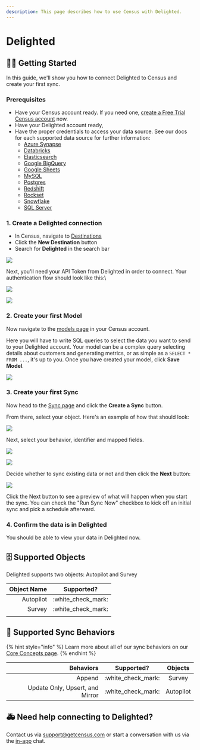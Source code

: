```yaml
---
description: This page describes how to use Census with Delighted.
---
```


# Delighted

## 🏃‍♀️ Getting Started

In this guide, we'll show you how to connect Delighted to Census and create your first sync.

### Prerequisites

* Have your Census account ready. If you need one, [create a Free Trial Census account](https://app.getcensus.com/) now.
* Have your Delighted account ready,
* Have the proper credentials to access your data source. See our docs for each supported data source for further information:
  * [Azure Synapse](../sources/azure-synapse.md)
  * [Databricks](https://docs.getcensus.com/sources/databricks)
  * [Elasticsearch](https://docs.getcensus.com/sources/elasticsearch)
  * [Google BigQuery](https://docs.getcensus.com/sources/google-bigquery)
  * [Google Sheets](https://docs.getcensus.com/sources/google-sheets)
  * [MySQL](https://docs.getcensus.com/sources/mysql)
  * [Postgres](https://docs.getcensus.com/sources/postgres)
  * [Redshift](https://docs.getcensus.com/sources/redshift)
  * [Rockset](https://docs.getcensus.com/sources/rockset)
  * [Snowflake](https://docs.getcensus.com/sources/snowflake)
  * [SQL Server](https://docs.getcensus.com/sources/sql-server)

### 1. Create a Delighted connection

* In Census, navigate to [Destinations](https://app.getcensus.com/destinations)
* Click the **New Destination** button
* Search for **Delighted** in the search bar

![](<../.gitbook/assets/Screen Shot 2022-03-31 at 6.13.13 PM.png>)

Next, you'll need your API Token from Delighted in order to connect. Your authentication flow should look like this:\\

![](<../.gitbook/assets/Screen Shot 2022-03-31 at 6.22.48 PM.png>)

![](<../.gitbook/assets/Screen Shot 2022-03-31 at 6.23.57 PM.png>)

### 2. Create your first Model

Now navigate to the [models page](https://app.getcensus.com/models) in your Census account.

Here you will have to write SQL queries to select the data you want to send to your Delighted account. Your model can be a complex query selecting details about customers and generating metrics, or as simple as a `SELECT * FROM ...`, it's up to you. Once you have created your model, click **Save Model**.

![](<../.gitbook/assets/Screen Shot 2022-03-31 at 6.35.16 PM.png>)

### 3. Create your first Sync

Now head to the [Sync page](https://app.getcensus.com/syncs) and click the **Create a Sync** button.

From there, select your object. Here's an example of how that should look:

![](<../.gitbook/assets/Screen Shot 2022-03-31 at 7.15.52 PM.png>)

Next, select your behavior, identifier and mapped fields.

![](<../.gitbook/assets/Screen Shot 2022-03-31 at 7.16.05 PM.png>)

![](<../.gitbook/assets/Screen Shot 2022-03-31 at 7.16.31 PM.png>)

Decide whether to sync existing data or not and then click the **Next** button:

![](<../.gitbook/assets/Screen Shot 2022-03-31 at 7.16.48 PM.png>)

Click the Next button to see a preview of what will happen when you start the sync. You can check the "Run Sync Now" checkbox to kick off an initial sync and pick a schedule afterward.

### 4. Confirm the data is in Delighted

You should be able to view your data in Delighted now.

## 🗄 Supported Objects

Delighted supports two objects: Autopilot and Survey

| Object Name |      Supported?      |
| ----------: | :------------------: |
|   Autopilot | :white\_check\_mark: |
|      Survey | :white\_check\_mark: |
|             |                      |

## 🔄 Supported Sync Behaviors

{% hint style="info" %}
Learn more about all of our sync behaviors on our [Core Concepts page](../basics/core-concept/#the-different-sync-behaviors).
{% endhint %}

|                       Behaviors |      Supported?      |  Objects  |
| ------------------------------: | :------------------: | :-------: |
|                          Append | :white\_check\_mark: |   Survey  |
| Update Only, Upsert, and Mirror | :white\_check\_mark: | Autopilot |

## 🚑 Need help connecting to Delighted?

Contact us via support@getcensus.com or start a conversation with us via the [in-app](https://app.getcensus.com/) chat.
